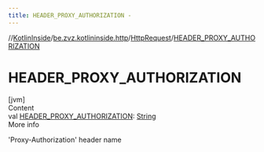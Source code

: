 ```yaml
---
title: HEADER_PROXY_AUTHORIZATION -
---
```

//[KotlinInside](../../index.md)/[be.zvz.kotlininside.http](../index.md)/[HttpRequest](index.md)/[HEADER_PROXY_AUTHORIZATION](-h-e-a-d-e-r_-p-r-o-x-y_-a-u-t-h-o-r-i-z-a-t-i-o-n.md)



# HEADER_PROXY_AUTHORIZATION  
[jvm]  
Content  
val [HEADER_PROXY_AUTHORIZATION](-h-e-a-d-e-r_-p-r-o-x-y_-a-u-t-h-o-r-i-z-a-t-i-o-n.md): [String](https://docs.oracle.com/javase/7/docs/api/java/lang/String.html)  
More info  


'Proxy-Authorization' header name

  



